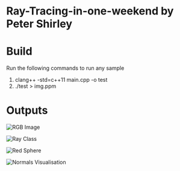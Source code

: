 # Ray-Tracing-in-one-weekend by Peter Shirley

# Build 
Run the following commands to run any sample  

1) clang++  -std=c++11 main.cpp -o test
2) ./test > img.ppm

# Outputs

![RGB Image](https://github.com/ditya0398/Ray-Tracing-in-one-weekend/assets/53263733/d6ed46ca-528d-4c8e-ba7f-06ea40f10a2a)

![Ray Class](https://github.com/ditya0398/Ray-Tracing-in-one-weekend/assets/53263733/c760b78e-c00d-44c2-967f-3806b5528087)

![Red Sphere](https://github.com/ditya0398/Ray-Tracing-in-one-weekend/assets/53263733/c17a43ce-1d7d-4786-8858-182989a21385)

![Normals Visualisation](https://github.com/ditya0398/Ray-Tracing-in-one-weekend/assets/53263733/a99eb8ad-6c4d-4c6c-abff-7c809e39feef)











